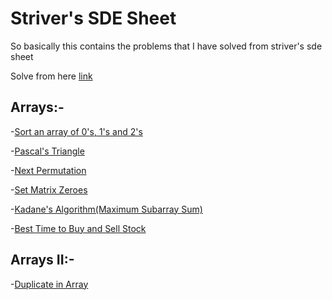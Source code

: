 

# Striver's SDE Sheet

So basically this contains the problems that I have solved from striver's sde sheet 

Solve from here [link](https://takeuforward.org/interviews/strivers-sde-sheet-top-coding-interview-problems/)

## Arrays:-
-[Sort an array of 0's, 1's and 2's](Arrays/sort_0s_1s_2s.cpp)

-[Pascal's Triangle](Arrays/pascals_triangle.cpp)

-[Next Permutation](Arrays/)

-[Set Matrix Zeroes](Arrays/)

-[Kadane's Algorithm(Maximum Subarray Sum)](Arrays/kadanes_algorithm.cpp)

-[Best Time to Buy and Sell Stock](Arrays/)


## Arrays II:-
-[Duplicate in Array](Arrays_II/find_duplicate_in_array.cpp)
